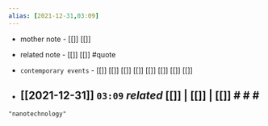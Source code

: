 ```yaml
---
alias: [2021-12-31,03:09]
---
```

- mother note - [[]] [[]]
- related note - [[]] [[]] #quote 
- `contemporary events` - [[]] [[]] [[]] [[]] [[]] [[]] [[]] [[]]

- [[2021-12-31]]  `03:09` _related_ [[]] | [[]] | [[]] # # #
	- 

```query
"nanotechnology"
```